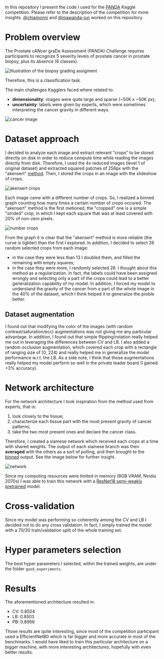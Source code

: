 In this repository I present the code I used for the [PANDA](https://www.kaggle.com/c/prostate-cancer-grade-assessment/overview) Kaggle competition.
Please refer to the description of the competition for more insights.
[@chiamonni](https://github.com/chiamonni/) and [@mawanda-jun](https://github.com/mawanda-jun/) worked on this repository.

# Problem overview
The Prostate cANcer graDe Assessment (PANDA) Challenge requires participants to recognize 5 severity levels of prostate cancer in prostate biopsy, plus its absence (6 classes).

![Illustration of the biopsy grading assigment](https://storage.googleapis.com/kaggle-media/competitions/PANDA/Screen%20Shot%202020-04-08%20at%202.03.53%20PM.png)

Therefore, this is a classification task.

The main challenges Kagglers faced where related to:
- **dimensionality**: images were quite large and sparse (~50K x ~50K px);
- **uncertainty**: labels were given by experts, which were sometimes interpreting the cancer gravity in different ways.

![cancer image](https://github.com/chiamonni/PANDA_Kaggle_competition/images/192863a82b5a954ba0fa56b910574e1a.jpeg)

# Dataset approach
I decided to analyze each image and extract relevant "crops" to be stored directly on disk in order to reduce compute time while reading the images directly from disk.
Therefore, I used the 4x reduced images (level 1 of original dataset) and extracted squared patches of 256px with the "akensert" [method](https://www.kaggle.com/akensert/panda-optimized-tiling-tf-data-dataset).
Then, I stored the crops in an image with the slideshow of crops.

![akensert crops](https://github.com/chiamonni/PANDA_Kaggle_competition/images/0b6e34bf65ee0810c1a4bf702b667c88.jpeg)

Each image came with a different number of crops.
So, I realized a binned graph counting how many times a certain number of crops occured.
The "akensert" method is the first metioned, the "cropped" one is a simple "strided" crop, in which I kept each square that was at least covered with 20% of non-zero pixels.

![number crops](https://github.com/chiamonni/PANDA_Kaggle_competition/images/number_crops_personal_akensert.png)

From the graph it is clear that the "akensert" method is more reliable (the curve is tighter) than the first I explored.
In addition, I decided to select 26 random selected crops from each image:
- in the case they were less than 13 I doubled them, and filled the remaining with empty squares;
- in the case they were more, I randomly selected 26. I thought about this method as a regularization. In fact, the labels could have been assigned wrongly and selecting only a part of the crops could lead to a better generalization capability of my model.
In addition, I forced my model to understand the gravity of the cancer from a part of the whole image in the 40% of the dataset, which I think helped it to generalize the proble better.

## Dataset augmentation
I found out that modifying the color of the images (with random contrast/saturation/ecc) augmentations was not giving me any particular advantage.
In addition, I found out that simple flipping/rotation really helped me out in leveraging the differences between CV and LB.
I also added a random occlusion augmentation, which covered each crop with a rectangle of ranging size of [0, 224) and really helped me in generalize the model performance w.r.t. the LB.
As a side note, I think that those augmentations really helped my model perform so well in the private leader board (I gained +3% accuracy).

# Network architecture
For the network architecture I took inspiration from the method used from experts, that is:
1. look closely to the tissue;
2. characterize each tissue part with the most present gravity of cancer patterns;
3. take the two most present ones and declare the cancer class.

Therefore, I created a siamese network which received each crops at a time with shared weights. 
The output of each siamese branch was then **averaged** with the others as a sort of polling, and then brought to the [binned](https://www.kaggle.com/haqishen/train-efficientnet-b0-w-36-tiles-256-lb0-87) output.
See the image below for further insight.

![network](https://github.com/chiamonni/PANDA_Kaggle_competition/images/number_crops_personal_akensert.png)

Since my computing resources were limited in memory (8GB VRAM, Nvidia 2070s) I was able to train this network with a [ResNet18 semi-weakly pretrained](https://github.com/facebookresearch/semi-supervised-ImageNet1K-models) model.

# Cross-validation
Since my model was performing so coherently among the CV and LB I decided not to do any cross validation. 
In fact, I simply trained the model with a 70/30 train/validation split of the whole training set.

# Hyper parameters selection
The best hyper parameters I selected, within the trained weights, are under the folder `good_experiments`.

# Results
The aforementioned architecture resulted in:
- CV: 0.8504
- LB: 0.8503
- PB: 0.8966

Those results are quite interesting, since most of the competition participant used a EfficientNetB0 which is far bigger and more accurate in most of the benchmarks.
I would have liked to train this particular architecture on a bigger machine, with more interesting architectures, hopefully with even better results.









